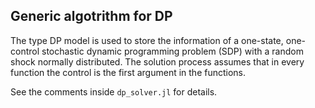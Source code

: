 ## Generic algotrithm for DP 

The type DP model is used to store the information of a one-state, one-control stochastic dynamic programming problem (SDP) with a random shock normally distributed. The solution process assumes that in every function the control is the first argument
in the functions.

See the comments inside ```dp_solver.jl``` for details.  
